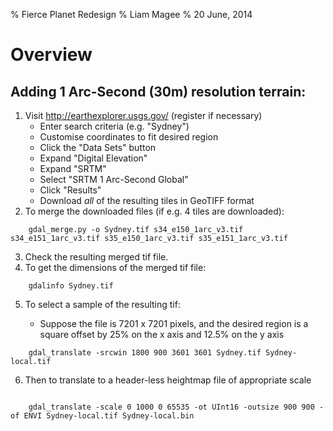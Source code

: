 % Fierce Planet Redesign
% Liam Magee
% 20 June, 2014

<!--
v1.0: 4 July, 2014
-->


# Overview


## Adding 1 Arc-Second (30m) resolution terrain:

1. Visit http://earthexplorer.usgs.gov/ (register if necessary)
    - Enter search criteria (e.g. "Sydney")
    - Customise coordinates to fit desired region
    - Click the "Data Sets" button 
    - Expand "Digital Elevation"
    - Expand "SRTM"
    - Select "SRTM 1 Arc-Second Global"
    - Click "Results"
    - Download *all* of the resulting tiles in GeoTIFF format
2. To merge the downloaded files (if e.g. 4 tiles are downloaded):

```
    gdal_merge.py -o Sydney.tif s34_e150_1arc_v3.tif s34_e151_1arc_v3.tif s35_e150_1arc_v3.tif s35_e151_1arc_v3.tif
```

3. Check the resulting merged tif file.
4. To get the dimensions of the merged tif file:

```
    gdalinfo Sydney.tif
```

5. To select a sample of the resulting tif:

    - Suppose the file is 7201 x 7201 pixels, and the desired region is a square offset by 25% on the x axis and 12.5% on the y axis

```
    gdal_translate -srcwin 1800 900 3601 3601 Sydney.tif Sydney-local.tif
```

6.  Then to translate to a header-less heightmap file of appropriate scale

```

    gdal_translate -scale 0 1000 0 65535 -ot UInt16 -outsize 900 900 -of ENVI Sydney-local.tif Sydney-local.bin

```

